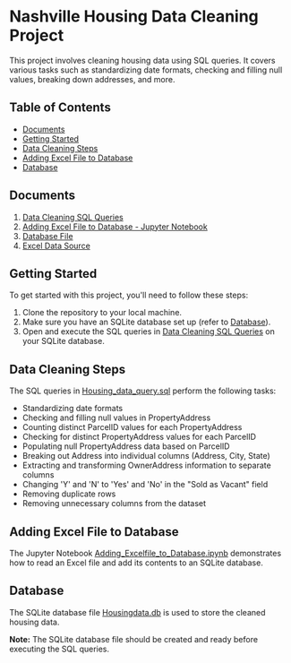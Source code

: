 # Nashville Housing Data Cleaning Project

This project involves cleaning housing data using SQL queries. It covers various tasks such as standardizing date formats, checking and filling null values, breaking down addresses, and more.

## Table of Contents

- [Documents](#documents)
- [Getting Started](#getting-started)
- [Data Cleaning Steps](#data-cleaning-steps)
- [Adding Excel File to Database](#adding-excel-file-to-database)
- [Database](#database)

## Documents

1. [Data Cleaning SQL Queries](Housing_data_query.sql)
2. [Adding Excel File to Database - Jupyter Notebook](Adding_Excelfile_to_Database.ipynb)
3. [Database File](Housingdata.db)
4. [Excel Data Source](NashvilleHousingDataforDataCleaning.xlsx)

## Getting Started

To get started with this project, you'll need to follow these steps:

1. Clone the repository to your local machine.
2. Make sure you have an SQLite database set up (refer to [Database](#database)).
3. Open and execute the SQL queries in [Data Cleaning SQL Queries](Housing_data_query.sql) on your SQLite database.

## Data Cleaning Steps

The SQL queries in [Housing_data_query.sql](Housing_data_query.sql) perform the following tasks:

- Standardizing date formats
- Checking and filling null values in PropertyAddress
- Counting distinct ParcelID values for each PropertyAddress
- Checking for distinct PropertyAddress values for each ParcelID
- Populating null PropertyAddress data based on ParcelID
- Breaking out Address into individual columns (Address, City, State)
- Extracting and transforming OwnerAddress information to separate columns
- Changing 'Y' and 'N' to 'Yes' and 'No' in the "Sold as Vacant" field
- Removing duplicate rows
- Removing unnecessary columns from the dataset

## Adding Excel File to Database

The Jupyter Notebook [Adding_Excelfile_to_Database.ipynb](Adding_Excelfile_to_Database.ipynb) demonstrates how to read an Excel file and add its contents to an SQLite database.

## Database

The SQLite database file [Housingdata.db](Housingdata.db) is used to store the cleaned housing data.

**Note:** The SQLite database file should be created and ready before executing the SQL queries.

